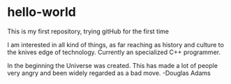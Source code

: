 # hello-world
This is my first repository, trying gitHub for the first time

I am interested in all kind of things, as far reaching as history and culture to the knives edge of technology.
Currently an specialized C++ programmer.

In the beginning the Universe was created. This has made a lot of people very angry and been widely regarded as a bad move.
-Douglas Adams
